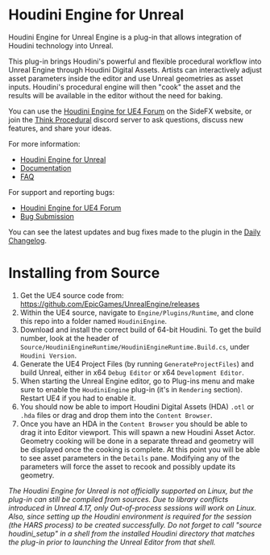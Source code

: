 # Houdini Engine for Unreal
Houdini Engine for Unreal Engine is a plug-in that allows integration of Houdini technology into Unreal.

This plug-in brings Houdini's powerful and flexible procedural workflow into Unreal Engine through Houdini Digital Assets. Artists can interactively adjust asset parameters inside the editor and use Unreal geometries as asset inputs. Houdini's procedural engine will then "cook" the asset and the results will be available in the editor without the need for baking.

You can use the [Houdini Engine for UE4 Forum](http://www.sidefx.com/forum/51/) on the SideFX website, or join the [Think Procedural](https://discord.gg/b8U5Hdy) discord server to ask questions, discuss new features, and share your ideas.

For more information:

* [Houdini Engine for Unreal](https://www.sidefx.com/products/houdini-engine/ue4-plug-in/)
* [Documentation](http://www.sidefx.com/docs/unreal/)
* [FAQ](https://www.sidefx.com/faq/houdini-engine-faq/)

For support and reporting bugs:

* [Houdini Engine for UE4 Forum](http://www.sidefx.com/forum/51/)
* [Bug Submission](https://www.sidefx.com/bugs/submit/)

You can see the latest updates and bug fixes made to the plugin in the [Daily Changelog](https://www.sidefx.com/changelog/?journal=16.5&categories=52&body=&version=&build_0=&build_1=&show_versions=on&show_compatibility=on&items_per_page=100).

# Installing from Source
01. Get the UE4 source code from: https://github.com/EpicGames/UnrealEngine/releases
01. Within the UE4 source, navigate to `Engine/Plugins/Runtime`, and clone this repo into a folder named `HoudiniEngine`.
01. Download and install the correct build of 64-bit Houdini. To get the build number, look at the header of `Source/HoudiniEngineRuntime/HoudiniEngineRuntime.Build.cs`, under `Houdini Version`.
01. Generate the UE4 Project Files (by running `GenerateProjectFiles`) and build Unreal, either in x64 `Debug Editor` or x64 `Development Editor`.
01. When starting the Unreal Engine editor, go to Plug-ins menu and make sure to enable the `HoudiniEngine` plug-in (it's in `Rendering` section). Restart UE4 if you had to enable it.
01. You should now be able to import Houdini Digital Assets (HDA) `.otl` or `.hda` files or drag and drop them into the `Content Browser`.
01. Once you have an HDA in the `Content Browser` you should be able to drag it into Editor viewport. This will spawn a new Houdini Asset Actor. Geometry cooking will be done in a separate thread and geometry will be displayed once the cooking is complete. At this point you will be able to see asset parameters in the `Details` pane. Modifying any of the parameters will force the asset to recook and possibly update its geometry.

*The Houdini Engine for Unreal is not officially supported on Linux, but the plug-in can still be compiled from sources. Due to library conflicts introduced in Unreal 4.17, only Out-of-process sessions will work on Linux. Also, since setting up the Houdini environment is required for the session (the HARS process) to be created successfully.  Do not forget to call "source houdini_setup" in a shell from the installed Houdini directory that matches the plug-in prior to launching the Unreal Editor from that shell.*
